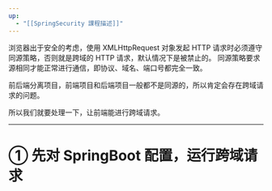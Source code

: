 ```yaml
---
up:
  - "[[SpringSecurity 課程描述]]"
---
```

浏览器出于安全的考虑，使用 XMLHttpRequest 对象发起 HTTP 请求时必须遵守同源策略，否则就是跨域的 HTTP 请求，默认情况下是被禁止的。 同源策略要求源相同才能正常进行通信，即协议、域名、端口号都完全一致。 

​前后端分离项目，前端项目和后端项目一般都不是同源的，所以肯定会存在跨域请求的问题。

所以我们就要处理一下，让前端能进行跨域请求。

---

# ① 先对 SpringBoot 配置，运行跨域请求

